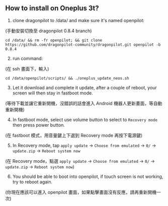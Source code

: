 How to install on Oneplus 3t?
------
1. clone dragonpilot to /data/ and make sure it's named openpilot:

(手動安裝切換至 dragonpilot 0.8.4 branch)
```
cd /data/ && rm -fr openpilot; && git clone https://github.com/dragonpilot-community/dragonpilot.git openpilot -b 0.8.4
```

2. run command:

(在 ssh 畫面下，輸入)
```
cd /data/openpilot/scripts/ && ./oneplus_update_neos.sh
```

3. Let it download and complete it update, after a couple of reboot, your screen will then stay in fastboot mode.

(等待下載並讓它重新開機，沒錯誤的話會進入 Android 機器人更新畫面，等自動重新開機)

4. In fastboot mode, select use volume button to select to `Recovery mode` then press power button.

(在 fastboot 模式，用音量鍵上下選到 Recovery mode 再按下電源鍵)

5. In Recovery mode, tap `apply update` -> `Choose from emulated` -> `0/` -> `update.zip` -> `Reboot system now`

(在 Recovery mode，點選 `apply update` -> `Choose from emulated` -> `0/` -> `update.zip` -> `Reboot system now`)
   
6. You should be able to boot into openpilot, if touch screen is not working, try to reboot again.

(你現在應該可以進入 openpilot 畫面，如果點擊畫面沒有反應，請再重新開機一次)
